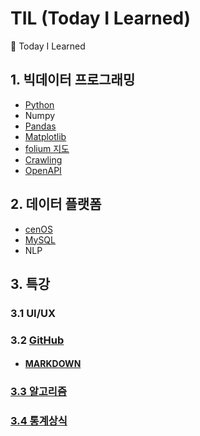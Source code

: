 # TIL (Today I Learned)

📝 Today I Learned



## 1. 빅데이터 프로그래밍

- [Python](https://github.com/HyunjooP/TIL/tree/master/PYTHON)
- Numpy
- [Pandas](https://github.com/HyunjooP/TIL/tree/master/Pandas)
- [Matplotlib](https://github.com/HyunjooP/TIL/tree/master/Data%20Visualization)
- [folium 지도](https://github.com/HyunjooP/TIL/tree/master/Data%20Visualization)
- [Crawling](https://github.com/HyunjooP/TIL/tree/master/Web%20%2B%20Crawling)
- [OpenAPI](https://github.com/HyunjooP/TIL/tree/master/API)

## 2. 데이터 플랫폼

- [cenOS](https://github.com/HyunjooP/TIL/tree/master/centOS)
- [MySQL](https://github.com/HyunjooP/TIL/tree/master/MySQL)
- NLP



## 3. 특강

### 3.1 UI/UX

### 3.2 [GitHub](https://github.com/HyunjooP/TIL/tree/master/GitHub) 

- #### [MARKDOWN](https://github.com/HyunjooP/TIL/tree/master/MARKDOWN)

### [3.3 알고리즘](https://github.com/HyunjooP/TIL/tree/master/Algorithm)

### [3.4 통계상식](https://github.com/HyunjooP/TIL/tree/master/Bigdata)

